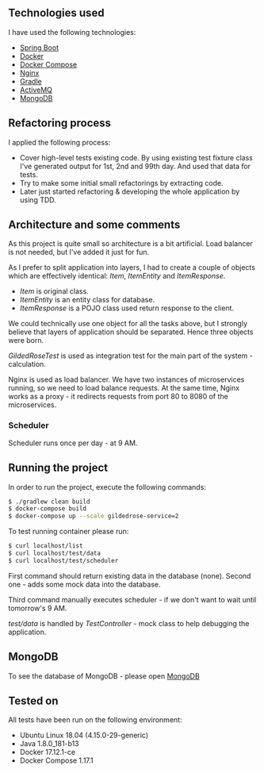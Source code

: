 ## Technologies used

I have used the following technologies:
* [Spring Boot](http://spring.io/projects/spring-boot)
* [Docker](https://www.docker.com/)
* [Docker Compose](https://docs.docker.com/compose/)
* [Nginx](https://www.nginx.com/)
* [Gradle](https://gradle.org/)
* [ActiveMQ](http://activemq.apache.org/)
* [MongoDB](https://www.mongodb.com/)

## Refactoring process

I applied the following process:

- Cover high-level tests existing code. By using existing test fixture class I've generated output for 1st, 2nd and 99th day. And used that data for tests.
- Try to make some initial small refactorings by extracting code.
- Later just started refactoring & developing the whole application by using TDD. 

## Architecture and some comments

As this project is quite small so architecture is a bit artificial. Load balancer is not needed, but I've added it just for fun.

As I prefer to split application into layers, I had to create a couple of objects which are effectively identical: *Item*, *ItemEntity* and *ItemResponse*.

- *Item* is original class.
- *ItemEntity* is an entity class for database.
- *ItemResponse* is a POJO class used return response to the client.

We could technically use one object for all the tasks above, but I strongly believe that layers of application should be separated. Hence three objects were born.

*GildedRoseTest* is used as integration test for the main part of the system - calculation.

Nginx is used as load balancer. We have two instances of microservices running, so we need to load balance requests. At the same time, Nginx works as a proxy - it redirects requests from port 80 to 8080 of the microservices.

### Scheduler

Scheduler runs once per day - at 9 AM.

## Running the project

In order to run the project, execute the following commands:

```bash
$ ./gradlew clean build
$ docker-compose build
$ docker-compose up --scale gildedrose-service=2
```

To test running container please run:

```bash
$ curl localhost/list
$ curl localhost/test/data
$ curl localhost/test/scheduler
```

First command should return existing data in the database (none). Second one - adds some mock data into the database.

Third command manually executes scheduler - if we don't want to wait until tomorrow's 9 AM.

*test/data* is handled by *TestController* - mock class to help debugging the application.

## MongoDB

To see the database of MongoDB - please open [MongoDB](http://localhost:8081/)

## Tested on

All tests have been run on the following environment:

- Ubuntu Linux 18.04 (4.15.0-29-generic)
- Java 1.8.0_181-b13
- Docker 17.12.1-ce
- Docker Compose 1.17.1
